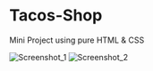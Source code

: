 # Tacos-Shop
Mini Project using pure HTML & CSS

![Screenshot_1](https://github.com/aryansinha1818/Tacos-Shop/assets/84027080/ef6b3c9a-1487-43b1-8538-d9a8f95df8aa)
![Screenshot_2](https://github.com/aryansinha1818/Tacos-Shop/assets/84027080/9c4e8b8b-0852-4e44-b8c1-e4b15613fa07)
